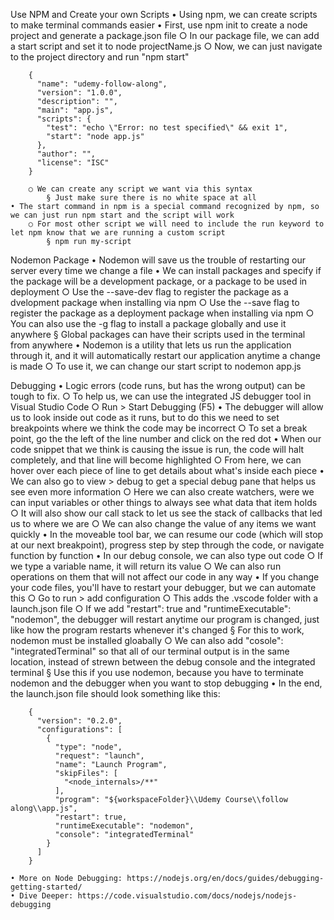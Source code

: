 Use NPM and Create your own Scripts
	• Using npm, we can create scripts to make terminal commands easier
	• First, use npm init to create a node project and generate a package.json file
		○ In our package file, we can add a start script and set it to node projectName.js
		○ Now, we can just navigate to the project directory and run "npm start"
		
		{
		  "name": "udemy-follow-along",
		  "version": "1.0.0",
		  "description": "",
		  "main": "app.js",
		  "scripts": {
		    "test": "echo \"Error: no test specified\" && exit 1",
		    "start": "node app.js"
		  },
		  "author": "",
		  "license": "ISC"
		}
		
		○ We can create any script we want via this syntax
			§ Just make sure there is no white space at all
	• The start command in npm is a special command recognized by npm, so we can just run npm start and the script will work
		○ For most other script we will need to include the run keyword to let npm know that we are running a custom script
			§ npm run my-script

Nodemon Package
	• Nodemon will save us the trouble of restarting our server every time we change a file
	• We can install packages and specify if the package will be a development package, or a package to be used in deployment
		○ Use the --save-dev flag to register the package as a dvelopment package when installing via npm
		○ Use the --save flag to register the package as a deployment package when installing via npm
		○ You can also use the -g flag to install a package globally and use it anywhere
			§ Global packages can have their scripts used in the terminal from anywhere
	• Nodemon is a utility that lets us run the application through it, and it will automatically restart our application anytime a change is made
		○ To use it, we can change our start script to nodemon app.js

Debugging
	• Logic errors (code runs, but has the wrong output) can be tough to fix.
		○ To help us, we can use the integrated JS debugger tool in Visual Studio Code
		○ Run > Start Debugging (F5)
	• The debugger will allow us to look inside out code as it runs, but to do this we need to set breakpoints where we think the code may be incorrect
		○ To set a break point, go the the left of the line number and click on the red dot
	• When our code snippet that we think is causing the issue is run, the code will halt completely, and that line will become highlighted
		○ From here, we can hover over each piece of line to get details about what's inside each piece
	• We can also go to view > debug to get a special debug pane that helps us see even more information
		○ Here we can also create watchers, were we can input variables or other things to always see what data that item holds
		○ It will also show our call stack to let us see the stack of callbacks that led us to where we are
		○ We can also change the value of any items we want quickly
	• In the moveable tool bar, we can resume our code (which will stop at our next breakpoint), progress step by step through the code, or navigate function by function
	• In our debug console, we can also type out code
		○ If we type a variable name, it will return its value
		○ We can also run operations on them that will not affect our code in any way
	• If you change your code files, you'll have to restart your debugger, but we can automate this
		○ Go to run > add configuration
		○ This adds the .vscode folder with a launch.json file
		○ If we add "restart": true and "runtimeExecutable": "nodemon", the debugger will restart anytime our program is changed, just like how the program restarts whenever it's changed
			§ For this to work, nodemon must be installed gloabally
		○ We can also add "cosole": "integratedTerminal" so that all of our terminal output is in the same location, instead of strewn between the debug console and the integrated terminal
			§ Use this if you use nodemon, because you have to terminate nodemon and the debugger when you want to stop debugging
	• In the end, the launch.json file should look something like this:
		
		
		{
		  "version": "0.2.0",
		  "configurations": [
		    {
		      "type": "node",
		      "request": "launch",
		      "name": "Launch Program",
		      "skipFiles": [
		        "<node_internals>/**"
		      ],
		      "program": "${workspaceFolder}\\Udemy Course\\follow along\\app.js",
		      "restart": true,
		      "runtimeExecutable": "nodemon",
		      "console": "integratedTerminal"
		    }
		  ]
		}
		
	• More on Node Debugging: https://nodejs.org/en/docs/guides/debugging-getting-started/
	• Dive Deeper: https://code.visualstudio.com/docs/nodejs/nodejs-debugging
